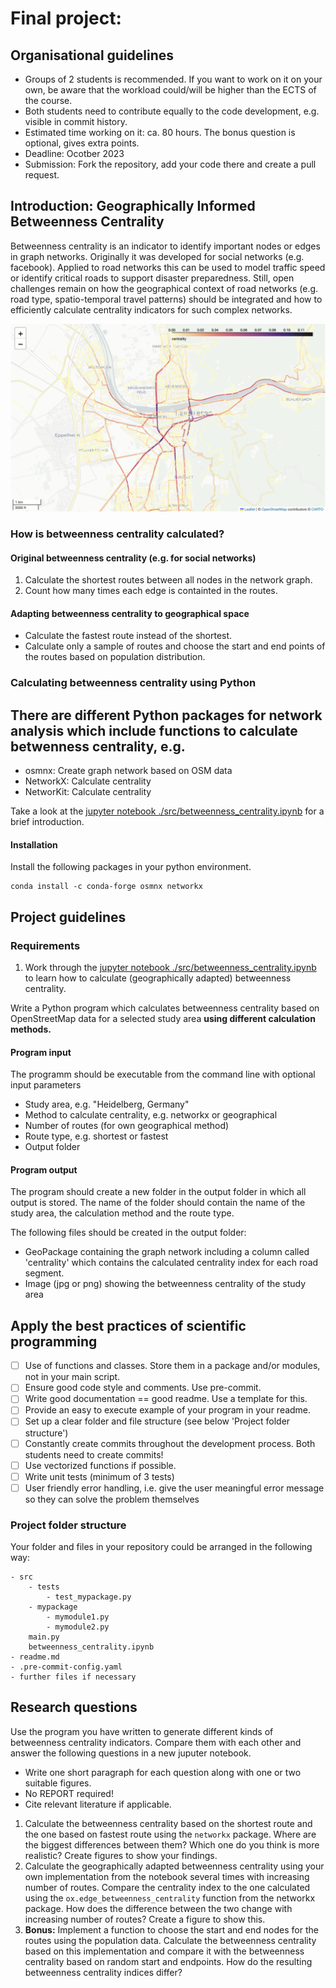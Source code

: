 # Final project: 

## Organisational guidelines

- Groups of 2 students is recommended. If you want to work on it on your own, be aware that the workload could/will be higher than the ECTS of the course.  
- Both students need to contribute equally to the code development, e.g. visible in commit history. 
- Estimated time working on it: ca. 80 hours. The bonus question is optional, gives extra points. 
- Deadline: Ocotber 2023
- Submission: Fork the repository, add your code there and create a pull request.


## Introduction: Geographically Informed Betweenness Centrality

Betweenness centrality is an indicator to identify important nodes or edges in graph networks. Originally it was developed for social networks (e.g. facebook). Applied to road networks this can be used to model traffic speed or identify critical roads to support disaster preparedness. Still, open challenges remain on how the geographical context of road networks (e.g. road type, spatio-temporal travel patterns) should be integrated and how to efficiently calculate centrality indicators for such complex networks.

![./img/centrality.png](./img/centrality.png)

### How is betweenness centrality calculated?

#### Original betweenness centrality (e.g. for social networks)

1. Calculate the shortest routes between all nodes in the network graph. 
2. Count how many times each edge is containted in the routes.  

#### Adapting betweenness centrality to geographical space 

- Calculate the fastest route instead of the shortest. 
- Calculate only a sample of routes and choose the start and end points of the routes based on population distribution.

### Calculating betweenness centrality using Python

There are different Python packages for network analysis which include functions to calculate betwenness centrality, e.g.  
- 
- osmnx: Create graph network based on OSM data 
- NetworkX: Calculate centrality 
- NetworKit: Calculate centrality

Take a look at the [jupyter notebook ./src/betweenness_centrality.ipynb](./src/betweenness_centrality.ipynb) for a brief introduction. 

#### Installation 

Install the following packages in your python environment. 

```
conda install -c conda-forge osmnx networkx

```

## Project guidelines 

### Requirements

1. Work through the [jupyter notebook ./src/betweenness_centrality.ipynb](./src/betweenness_centrality.ipynb) to learn how to calculate (geographically adapted) betweenness centrality. 


Write a Python program which calculates betweenness centrality based on OpenStreetMap data for a selected study area **using different calculation methods.**

#### Program input 

The programm should be executable from the command line with optional input parameters
  - Study area, e.g. "Heidelberg, Germany"
  - Method to calculate centrality, e.g. networkx or geographical
  - Number of routes (for own geographical method)
  - Route type, e.g. shortest or fastest
  - Output folder 

#### Program output

The program should create a new folder in the output folder in which all output is stored. The name of the folder should contain the name of the study area, the calculation method and the route type. 

The following files should be created in the output folder: 

- GeoPackage containing the graph network including a column called 'centrality' which contains the calculated centrality index for each road segment.
- Image (jpg or png) showing the betweenness centrality of the study area

## Apply the best practices of scientific programming 

- [ ] Use of functions and classes. Store them in a package and/or modules, not in your main script. 
- [ ] Ensure good code style and comments. Use pre-commit. 
- [ ] Write good documentation == good readme. Use a template for this. 
- [ ] Provide an easy to execute example of your program in your readme.
- [ ] Set up a clear folder and file structure (see below 'Project folder structure')   
- [ ] Constantly create commits throughout the development process. Both students need to create commits!
- [ ] Use vectorized functions if possible.
- [ ] Write unit tests (minimum of 3 tests)
- [ ] User friendly error handling, i.e. give the user meaningful error message so they can solve the problem themselves

### Project folder structure 

Your folder and files in your repository could be arranged in the following way:

```
- src
    - tests
        - test_mypackage.py
    - mypackage
        - mymodule1.py
        - mymodule2.py
    main.py
    betweenness_centrality.ipynb
- readme.md
- .pre-commit-config.yaml
- further files if necessary
```


## Research questions

Use the program you have written to generate different kinds of betweenness centrality indicators. Compare them with each other and answer the following questions in a new juputer notebook. 

- Write one short paragraph for each question along with one or two suitable figures. 
- No REPORT required! 
- Cite relevant literature if applicable. 

1. Calculate the betweenness centrality based on the shortest route and the one based on fastest route using the `networkx` package. Where are the biggest differences between them? Which one do you think is more realistic? Create figures to show your findings.
2. Calculate the geographically adapted betweenness centrality using your own implementation from the notebook several times with increasing number of routes. Compare the centrality index to the one calculated using the `ox.edge_betweenness_centrality` function from the networkx package. How does the difference between the two change with increasing number of routes? Create a figure to show this. 
3. **Bonus:** Implement a function to choose the start and end nodes for the routes using the population data. Calculate the betweenness centrality based on this implementation and compare it with the betweenness centrality based on random start and endpoints. How do the resulting betweenness centrality indices differ? 









